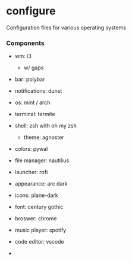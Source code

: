 # configure
Configuration files for various operating systems

### Components
- wm: i3
    - w/ gaps
- bar: polybar
- notifications: dunst
- os: mint / arch
- terminal: termite
- shell: zsh with oh my zsh
    - theme: agnoster
- colors: pywal
- file manager: nautilius
- launcher: rofi
- appearance: arc dark
- icons: plane-dark
- font: century gothic

- broswer: chrome
- music player: spotify
- code editor: vscode
- 
